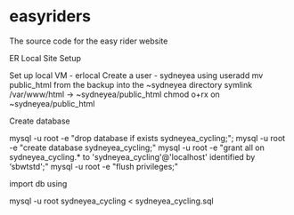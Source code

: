 easyriders
==========

The source code for the easy rider website

ER Local Site Setup

Set up local VM - erlocal
Create a user - sydneyea using useradd
mv public_html from the backup into the ~sydneyea directory
symlink /var/www/html -> ~sydneyea/public_html
chmod o+rx on ~sydneyea/public_html

Create database

mysql -u root -e "drop database if exists sydneyea_cycling;";
mysql -u root -e "create database sydneyea_cycling;"
mysql -u root -e "grant all on sydneyea_cycling.* to 'sydneyea_cycling'@'localhost' identified by ‘sbwtstd';"
mysql -u root -e "flush privileges;"

import db using

mysql -u root sydneyea_cycling < sydneyea_cycling.sql
